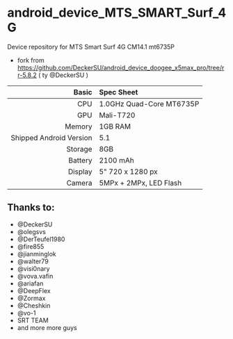 # android_device_MTS_SMART_Surf_4G
Device repository for MTS Smart Surf 4G CM14.1 mt6735P
 - fork from https://github.com/DeckerSU/android_device_doogee_x5max_pro/tree/rr-5.8.2 ( ty @DeckerSU )

Basic   | Spec Sheet
-------:|:-------------------------
CPU     | 1.0GHz Quad-Core MT6735P
GPU     | Mali-T720
Memory  | 1GB RAM
Shipped Android Version | 5.1
Storage | 8GB
Battery | 2100 mAh
Display | 5" 720 x 1280 px
Camera  | 5MPx + 2MPx, LED Flash


## Thanks to:
 * @DeckerSU
 * @olegsvs
 * @DerTeufel1980
 * @fire855
 * @jianminglok
 * @walter79
 * @visi0nary
 * @vova.vafin
 * @ariafan
 * @DeepFlex
 * @Zormax
 * @Cheshkin
 * @vo-1
 * SRT TEAM
 * and more more guys
